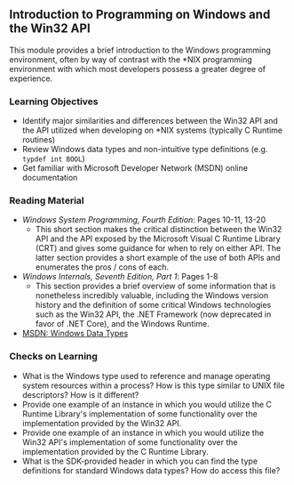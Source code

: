 ## Introduction to Programming on Windows and the Win32 API

This module provides a brief introduction to the Windows programming environment, often by way of contrast with the *NIX programming environment with which most developers possess a greater degree of experience. 

### Learning Objectives

- Identify major similarities and differences between the Win32 API and the API utilized when developing on *NIX systems (typically C Runtime routines)
- Review Windows data types and non-intuitive type definitions (e.g. `typdef int BOOL`)
- Get familiar with Microsoft Developer Network (MSDN) online documentation

### Reading Material

- _Windows System Programming, Fourth Edition_: Pages 10-11, 13-20
    - This short section makes the critical distinction between the Win32 API and the API exposed by the Microsoft Visual C Runtime Library (CRT) and gives some guidance for when to rely on either API. The latter section provides a short example of the use of both APIs and enumerates the pros / cons of each. 
- _Windows Internals, Seventh Edition, Part 1_: Pages 1-8
    - This section provides a brief overview of some information that is nonetheless incredibly valuable, including the Windows version history and the definition of some critical Windows technologies such as the Win32 API, the .NET Framework (now deprecated in favor of .NET Core), and the Windows Runtime.
- [MSDN: Windows Data Types](https://docs.microsoft.com/en-us/windows/win32/winprog/windows-data-types)

### Checks on Learning

- What is the Windows type used to reference and manage operating system resources within a process? How is this type similar to UNIX file descriptors? How is it different?
- Provide one example of an instance in which you would utilize the C Runtime Library's implementation of some functionality over the implementation provided by the Win32 API.
- Provide one example of an instance in which you would utilize the Win32 API's implementation of some functionality over the implementation provided by the C Runtime Library.
- What is the SDK-provided header in which you can find the type definitions for standard Windows data types? How do access this file?
    